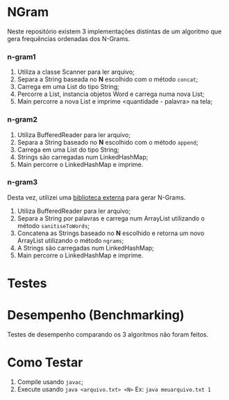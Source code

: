 # NGram

Neste repositório existem 3 implementações distintas de um algoritmo que gera frequências ordenadas dos N-Grams.

### n-gram1

1. Utiliza a classe Scanner para ler arquivo;
2. Separa a String baseada no **N** escolhido com o método `concat`;
3. Carrega em uma List do tipo String;
4. Percorre a List, instancia objetos Word e carrega numa nova List;
5. Main percorre a nova List e imprime <quantidade - palavra> na tela;

### n-gram2

1. Utiliza BufferedReader para ler arquivo;
2. Separa a String baseado no **N** escolhido com o método `append`;
3. Carrega em uma List do tipo String;
4. Strings são carregadas num LinkedHashMap;
5. Main percorre o LinkedHashMap e imprime.

### n-gram3

Desta vez, utilizei uma [biblioteca externa](https://github.com/DanielJohnBenton/Ngrams.java) para gerar N-Grams.

1. Utiliza BufferedReader para ler arquivo;
2. Separa a String por palavras e carrega num ArrayList utilizando o método `sanitiseToWords`;
3. Concatena as Strings baseado no **N** escolhido e retorna um novo ArrayList utilizando o método `ngrams`;
4. A Strings são carregadas num LinkedHashMap;
5. Main percorre o LinkedHashMap e imprime.

# Testes



# Desempenho (Benchmarking)

Testes de desempenho comparando os 3 algoritmos não foram feitos.

# Como Testar

1. Compile usando `javac`;
2. Execute usando `java <arquivo.txt> <N>`
   Ex: `java meuarquivo.txt 1`